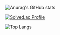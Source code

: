 
![Anurag's GitHub stats](https://github-readme-stats.vercel.app/api?username=suzz-q&show_icons=true&theme=material-palenight)


[![Solved.ac Profile](http://mazassumnida.wtf/api/generate_badge?boj=suzz05)](https://solved.ac/suzz05)


![Top Langs](https://github-readme-stats.vercel.app/api/top-langs/?username=suzz-q&layout=compact&theme=onedark)
